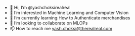 - 👋 Hi, I’m @yashchoksirealreal
- 👀 I’m interested in Machine Learning and Computer Vision
- 🌱 I’m currently learning How to Authenticate merchandises
- 💞️ I’m looking to collaborate on MLOPs
- 📫 How to reach me yash.choksi@therealreal.com

<!---
yashchoksirealreal/yashchoksirealreal is a ✨ special ✨ repository because its `README.md` (this file) appears on your GitHub profile.
You can click the Preview link to take a look at your changes.
--->
